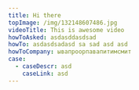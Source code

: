 ```yaml
---
title: Hi there
topImage: /img/132148607486.jpg
videoTitle: This is awesome video
howToAsked: asdasddasdsad
howTo: asdasdsadasd sa sad asd asd
howToCompany: ывапроорпавапитимсмит
case:
  - caseDescr: asd
    caseLink: asd
---
```


